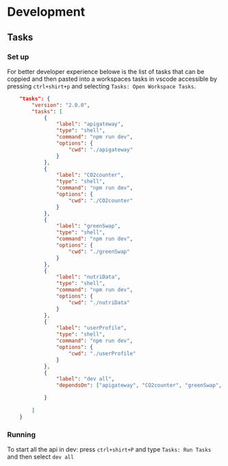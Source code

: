 # Development
## Tasks
### Set up
For better developer experience belowe is the list of tasks that can be coppied and then pasted into a workspaces tasks in vscode accessible by pressing `ctrl+shirt+p` and selecting `Tasks: Open Workspace Tasks`.
```json
	"tasks": {
		"version": "2.0.0",
		"tasks": [
			{
				"label": "apigateway",
				"type": "shell",
				"command": "npm run dev",
				"options": {
					"cwd": "./apigateway"
				}
			},
			{
				"label": "CO2counter",
				"type": "shell",
				"command": "npm run dev",
				"options": {
					"cwd": "./CO2counter"
				}
			},
			{
				"label": "greenSwap",
				"type": "shell",
				"command": "npm run dev",
				"options": {
					"cwd": "./greenSwap"
				}
			},
			{
				"label": "nutriData",
				"type": "shell",
				"command": "npm run dev",
				"options": {
					"cwd": "./nutriData"
				}
			},
			{
				"label": "userProfile",
				"type": "shell",
				"command": "npm run dev",
				"options": {
					"cwd": "./userProfile"
				}
			},
			{
				"label": "dev all",
				"dependsOn": ["apigateway", "CO2counter", "greenSwap", "nutriData","userProfile"]

			}
			
		]
	}
```

### Running 
To start all the api in dev: press `ctrl+shirt+P` and type `Tasks: Run Tasks` and then select `dev all`